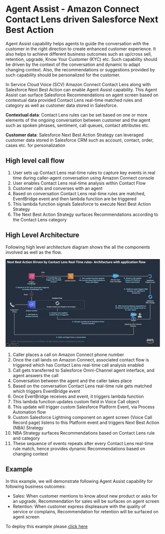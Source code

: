 # Agent Assist - Amazon Connect Contact Lens driven Salesforce Next Best Action

Agent Assist capability helps agents to guide the conversation with the customer in the right direction to create enhanced customer experience. It also helps to achieve different business outcomes such as up/cross sell, retention, upgrade, Know Your Customer (KYC) etc. Such capability should be driven by the context of the conversation and dynamic to adapt changing context. Also, the recommendations or suggestions provided by such capability should be personalized for the customer.

In Service Cloud Voice (SCV) Amazon Connect Contact Lens along with Salesforce Next Best Action can enable Agent Assist capability. This Agent Assist can surface Salesforce Recommendations on agent screen based on contextual data provided Contact Lens real-time matched rules and category as well as customer data stored in Salesforce.

**Contextual data**: Contact Lens rules can be set based on one or more elements of the ongoing conversation between customer and the agent such as spoken phrases, sentiment, call queues, contact attributes etc.

**Customer data**: Salesforce Next Best Action Strategy can leveraged customer data stored in Salesforce CRM such as account, contact, order, cases etc. for personalization

## High level call flow

1. User sets up Contact Lens real-time rules to capture key events in real time during caller-agent conversation using Amazon Connect console
2. User enables Contact Lens real-time analysis within Contact Flow
3. Customer calls and converses with an agent
4. Based on conversation Contact Lens real-time rules are matched, EventBridge event and then lambda function are be triggered
5. This lambda function signals Salesforce to execute Next Best Action Strategy
6. The Next Best Action Strategy surfaces Recommendations according to the Contact Lens category

## High Level Architecture

Following high level architecture diagram shows the all the components involved as well as the flow.

![CL Real Time NBA Architecture](Docs/cl_rt_nba_arch.png)

1. Caller places a call on Amazon Connect phone number
2. Once the call lands on Amazon Connect, associated contact flow is triggered which has Contact Lens real-time call analysis enabled
3. Call gets transferred to Salesforce Omni-Channel agent interface, and agent answers the call
4. Conversation between the agent and the caller takes place
5. Based on the conversation Contact Lens real-time rule gets matched which triggers EventBridge event
6. Once EvertBridge receives and event, it triggers lambda function
7. This lambda function updates custom field in Voice Call object
8. This update will trigger custom Salesforce Platform Event, via Process Automation flow
9. Custom Salesforce Lightning component on agent screen (Voice Call Record page) listens to this Platform event and triggers Next Best Action (NBA) Strategy
10. NBA Strategy surfaces Recommendations based on Contact Lens rule and category
11. These sequence of events repeats after every Contact Lens real-time rule match, hence provides dynamic Recommendations based on changing context

## Example

In this example, we will demonstrate following Agent Assist capability for following business outcomes:

- Sales: When customer mentions to know about new product or asks for an upgrade, Recommendation for sales will be surfaces on agent screen
- Retention: When customer express displeasure with the quality of service or complains, Recommendation for retention will be surfaced on agent screen

To deploy this example please [click here](Docs/deployment_aws.md)
